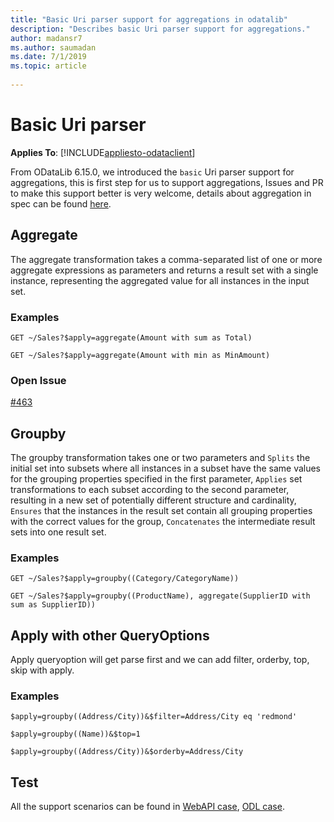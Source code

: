```yaml
---
title: "Basic Uri parser support for aggregations in odatalib"
description: "Describes basic Uri parser support for aggregations."
author: madansr7
ms.author: saumadan
ms.date: 7/1/2019
ms.topic: article
 
---
```

# Basic Uri parser
**Applies To**: [!INCLUDE[appliesto-odataclient](../../includes/appliesto-odatalib-v7.md)]

From ODataLib 6.15.0, we introduced the `basic` Uri parser support for aggregations, this is first step for us to support aggregations,  Issues and PR to make this support better is very welcome, details about aggregation in spec can be found [here](https://docs.oasis-open.org/odata/odata-data-aggregation-ext/v4.0/odata-data-aggregation-ext-v4.0.html).

## Aggregate
The aggregate transformation takes a comma-separated list of one or more aggregate expressions as parameters and returns a result set with a single instance, representing the aggregated value for all instances in the input set.

### Examples

`GET ~/Sales?$apply=aggregate(Amount with sum as Total)`

`GET ~/Sales?$apply=aggregate(Amount with min as MinAmount)`

### Open Issue
[#463](https://github.com/OData/odata.net/issues/463)

## Groupby
The groupby transformation takes one or two parameters and `Splits` the initial set into subsets where all instances in a subset have the same values for the grouping properties specified in the first parameter, `Applies` set transformations to each subset according to the second parameter, resulting in a new set of potentially different structure and cardinality, `Ensures` that the instances in the result set contain all grouping properties with the correct values for the group, `Concatenates` the intermediate result sets into one result set.

### Examples

`GET ~/Sales?$apply=groupby((Category/CategoryName))`

`GET ~/Sales?$apply=groupby((ProductName), aggregate(SupplierID with sum as SupplierID))`

## Apply with other QueryOptions
Apply queryoption will get parse first and we can add filter, orderby, top, skip with apply.

### Examples

`$apply=groupby((Address/City))&$filter=Address/City eq 'redmond'`

`$apply=groupby((Name))&$top=1`

`$apply=groupby((Address/City))&$orderby=Address/City`

## Test
All the support scenarios can be found in [WebAPI case](https://github.com/OData/WebApi/blob/master/OData/test/UnitTest/System.Web.OData.Test/OData/Query/ApplyQueryOptionTest.cs), [ODL case](https://github.com/OData/odata.net/blob/master/test/FunctionalTests/Microsoft.OData.Core.Tests/UriParser/Extensions/Binders/ApplyBinderTests.cs).
